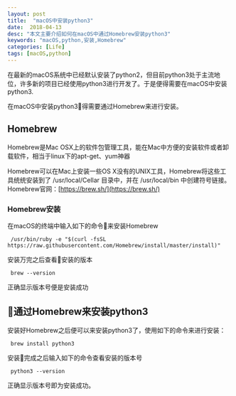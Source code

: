 ```yaml
---
layout: post
title:  "macOS中安装python3"
date:  2018-04-13
desc: "本文主要介绍如何在macOS中通过Homebrew安装python3"
keywords: "macOS,python,安装,Homebrew"
categories: [Life]
tags: [macOS,python]
---
```


在最新的macOS系统中已经默认安装了python2，但目前python3处于主流地位，许多新的项目已经使用python3进行开发了。于是便得需要在macOS中安装python3.

在macOS中安装python3得需要通过Homebrew来进行安装。
## Homebrew
Homebrew是Mac OSX上的软件包管理工具，能在Mac中方便的安装软件或者卸载软件，相当于linux下的apt-get、yum神器

Homebrew可以在Mac上安装一些OS X没有的UNIX工具，Homebrew将这些工具统统安装到了 /usr/local/Cellar 目录中，并在 /usr/local/bin 中创建符号链接。
Homebrew官网：[https://brew.sh/](https://brew.sh/)
### Homebrew安装
在macOS的终端中输入如下的命令来安装Homebrew
```
 /usr/bin/ruby -e "$(curl -fsSL https://raw.githubusercontent.com/Homebrew/install/master/install)"
```
安装万完之后查看安装的版本
```
 brew --version
```
正确显示版本号便是安装成功

## 通过Homebrew来安装python3
安装好Homebrew之后便可以来安装python3了，使用如下的命令来进行安装：
```
 brew install python3
```
安装完成之后输入如下的命令查看安装的版本号
```
 python3 --version
```
正确显示版本号即为安装成功。